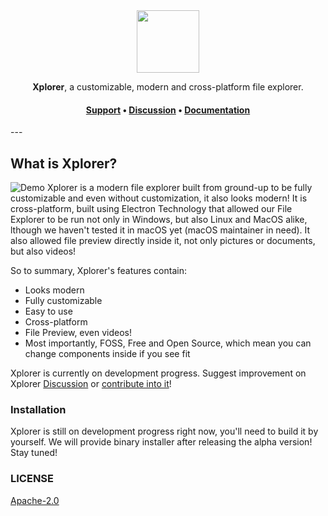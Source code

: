 <div align="center">
<img height=100 src="https://repository-images.githubusercontent.com/360936748/a0855a00-bb4a-11eb-8e22-5f868d7b5f66" />
</div>

<p align="center"><span><b>Xplorer</b>, a customizable, modern and cross-platform file explorer.</span></p>
<h4 align="center"><span><a href="https://xplorer.vercel.app/community/support/">Support</a></span> • <span><a href="https://github.com/kimlimjustin/xplorer/discussions">Discussion</a></span> • <span><a href="https://xplorer.vercel.app">Documentation</a></span></h4>
---

## What is Xplorer?
![Demo](https://drive.google.com/uc?export=view&id=1SBuUc0BhC49druJwndW2mabS9amTospZ)
Xplorer is a modern file explorer built from ground-up to be fully customizable and even without customization, it also looks modern! It is cross-platform, built using Electron Technology that allowed our File Explorer to be run not only in Windows, but also Linux and MacOS alike, lthough we haven't tested it in macOS yet (macOS maintainer in need). It also allowed file preview directly inside it, not only pictures or documents, but also videos!

So to summary, Xplorer's features contain:
- Looks modern
- Fully customizable
- Easy to use
- Cross-platform
- File Preview, even videos!
- Most importantly, FOSS, Free and Open Source, which mean you can change components inside if you see fit

Xplorer is currently on development progress. Suggest improvement on Xplorer [Discussion](https://github.com/kimlimjustin/xplorer/discussions/) or [contribute into it](https://xplorer.vercel.app/community/Contributing/)!

### Installation
Xplorer is still on development progress right now, you'll need to build it by yourself. We will provide binary installer after releasing the alpha version! Stay tuned!

### LICENSE
[Apache-2.0](https://github.com/kimlimjustin/xplorer/blob/master/LICENSE)
